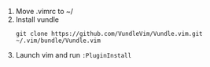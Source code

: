 1. Move .vimrc to ~/
2. Install vundle
    ```
    git clone https://github.com/VundleVim/Vundle.vim.git ~/.vim/bundle/Vundle.vim
    ```
3. Launch vim and run `:PluginInstall`

